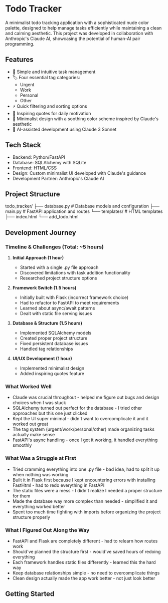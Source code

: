 # Todo Tracker

A minimalist todo tracking application with a sophisticated nude color palette, designed to help manage tasks efficiently while maintaining a clean and calming aesthetic. This project was developed in collaboration with Anthropic's Claude AI, showcasing the potential of human-AI pair programming.

## Features

- 🎯 Simple and intuitive task management
- 🏷️ Four essential tag categories:
  - Urgent
  - Work
  - Personal
  - Other
- ⚡ Quick filtering and sorting options
- 💭 Inspiring quotes for daily motivation
- 🎨 Minimalist design with a soothing color scheme inspired by Claude's aesthetic
- 🤖 AI-assisted development using Claude 3 Sonnet

## Tech Stack

- Backend: Python/FastAPI
- Database: SQLAlchemy with SQLite
- Frontend: HTML/CSS
- Design: Custom minimalist UI developed with Claude's guidance
- Development Partner: Anthropic's Claude AI

## Project Structure

todo_tracker/
├── database.py      # Database models and configuration
├── main.py         # FastAPI application and routes
└── templates/      # HTML templates
    ├── index.html
    └── add_todo.html

## Development Journey

### Timeline & Challenges (Total: ~5 hours)

1. **Initial Approach (1 hour)**
   - Started with a single .py file approach
   - Discovered limitations with task addition functionality
   - Researched project structure options

2. **Framework Switch (1.5 hours)**
   - Initially built with Flask (incorrect framework choice)
   - Had to refactor to FastAPI to meet requirements
   - Learned about async/await patterns
   - Dealt with static file serving issues

3. **Database & Structure (1.5 hours)**
   - Implemented SQLAlchemy models
   - Created proper project structure
   - Fixed persistent database issues
   - Handled tag relationships

4. **UI/UX Development (1 hour)**
   - Implemented minimalist design
   - Added inspiring quotes feature
  
### What Worked Well
- Claude was crucial throughout - helped me figure out bugs and design choices when I was stuck
- SQLAlchemy turned out perfect for the database - I tried other approaches but this one just clicked
- Kept the UI super minimal - didn't want to overcomplicate it and it worked out great
- The tag system (urgent/work/personal/other) made organizing tasks actually make sense
- FastAPI's async handling - once I got it working, it handled everything smoothly

### What Was a Struggle at First
- Tried cramming everything into one .py file - bad idea, had to split it up when nothing was working
- Built it in Flask first because I kept encountering errors with installing FastHtml - had to redo everything in FastAPI
- The static files were a mess - I didn't realize I needed a proper structure for them
- Made the database way more complex than needed - simplified it and everything worked better
- Spent too much time fighting with imports before organizing the project structure properly

### What I Figured Out Along the Way
- FastAPI and Flask are completely different - had to relearn how routes work
- Should've planned the structure first - would've saved hours of redoing everything
- Each framework handles static files differently - learned this the hard way
- Keep database relationships simple - no need to overcomplicate things
- Clean design actually made the app work better - not just look better

## Getting Started
